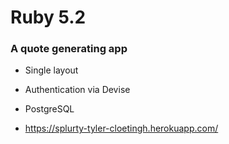 # Ruby 5.2

### A quote generating app

* Single layout

* Authentication via Devise

* PostgreSQL

* https://splurty-tyler-cloetingh.herokuapp.com/


